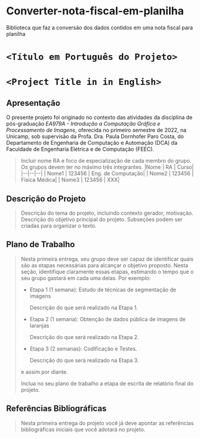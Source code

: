 # Converter-nota-fiscal-em-planilha
Biblioteca que faz a conversão dos dados contidos em uma nota fiscal para planilha

# `<Título em Português do Projeto>`
# `<Project Title in in English>`

## Apresentação

O presente projeto foi originado no contexto das atividades da disciplina de pós-graduação *EA979A - Introdução a Computação Gráfica e Processamento de Imagens*, 
oferecida no primeiro semestre de 2022, na Unicamp, sob supervisão da Profa. Dra. Paula Dornhofer Paro Costa, do Departamento de Engenharia de Computação e Automação (DCA) da Faculdade de Engenharia Elétrica e de Computação (FEEC).

> Incluir nome RA e foco de especialização de cada membro do grupo. Os grupos devem ter no máximo três integrantes.
> |Nome  | RA | Curso|
> |--|--|--|
> | Nome1  | 123456  | Eng. de Computação|
> | Nome2  | 123456  | Física Médica|
> | Nome3  | 123456  | XXX|


## Descrição do Projeto
> Descrição do tema do projeto, incluindo contexto gerador, motivação.
> Descrição do objetivo principal do projeto.
> Subseções podem ser criadas para organizar o texto.

## Plano de Trabalho
> Nesta primeira entrega, seu grupo deve ser capaz de identificar quais são as etapas necessárias para alcançar o objetivo proposto.
> Nesta seção, identifique claramente essas etapas, estimando o tempo que o seu grupo gastará em cada uma delas.
> Por exemplo:
> * Etapa 1 (1 semana): Estudo de técnicas de segmentação de imagens
> 
>     Descrição do que será realizado na Etapa 1.
> * Etapa 2 (1 semana): Obtenção de dados pública de imagens de laranjas
> 
>     Descrição do que será realizado na Etapa 2.
>     
> * Etapa 3 (2 semanas): Codificação e Testes.
> 
>     Descrição do que será realizado na Etapa 3.
>     
> e assim por diante.
> 
> Inclua no seu plano de trabalho a etapa de escrita de relatório final do projeto.

## Referências Bibliográficas
> Nesta primeira entrega do projeto você já deve apontar as referências bibliográficas iniciais que você adotará no projeto.

